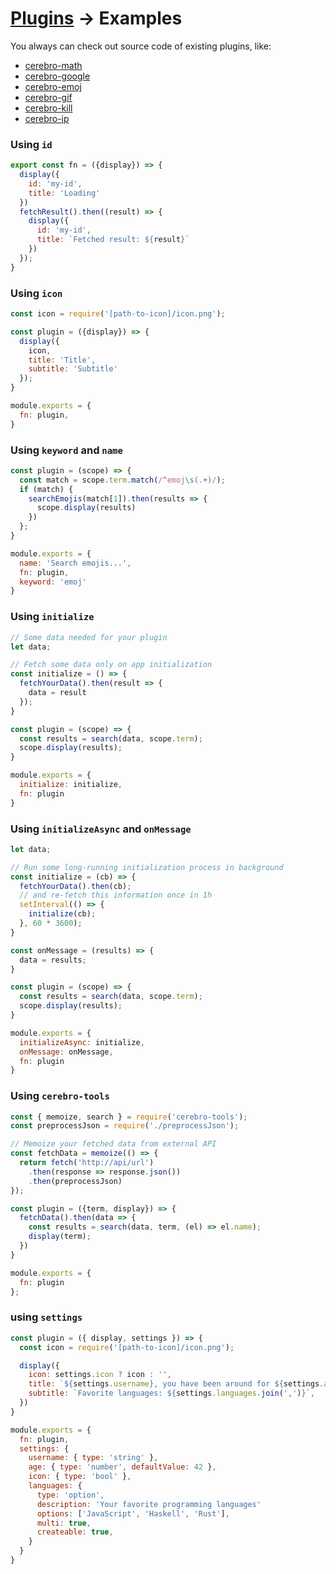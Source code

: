 # <a href="../plugins.md">Plugins</a> → Examples
You always can check out source code of existing plugins, like:

* [cerebro-math](https://github.com/cerebroapp/cerebro-math)
* [cerebro-google](https://github.com/cerebroapp/cerebro-google)
* [cerebro-emoj](https://github.com/cerebroapp/cerebro-emoj)
* [cerebro-gif](https://github.com/cerebroapp/cerebro-gif)
* [cerebro-kill](https://github.com/cerebroapp/cerebro-kill)
* [cerebro-ip](https://github.com/cerebroapp/cerebro-ip)

### Using `id`
```js
export const fn = ({display}) => {
  display({
    id: 'my-id',
    title: 'Loading'
  })
  fetchResult().then((result) => {
    display({
      id: 'my-id',
      title: `Fetched result: ${result}`
    })
  });
}
```

### Using `icon`
```js
const icon = require('[path-to-icon]/icon.png');

const plugin = ({display}) => {
  display({
    icon,
    title: 'Title',
	subtitle: 'Subtitle'
  });
}

module.exports = {
  fn: plugin,
}
```

### Using `keyword` and `name`
```js
const plugin = (scope) => {
  const match = scope.term.match(/^emoj\s(.+)/);
  if (match) {
    searchEmojis(match[1]).then(results => {
      scope.display(results)
    })
  };
}

module.exports = {
  name: 'Search emojis...',
  fn: plugin,
  keyword: 'emoj'
}

```

### Using `initialize`
```js
// Some data needed for your plugin
let data;

// Fetch some data only on app initialization
const initialize = () => {
  fetchYourData().then(result => {
    data = result
  });
}

const plugin = (scope) => {
  const results = search(data, scope.term);
  scope.display(results);
}

module.exports = {
  initialize: initialize,
  fn: plugin
}
```


### Using `initializeAsync` and `onMessage`
```js
let data;

// Run some long-running initialization process in background
const initialize = (cb) => {
  fetchYourData().then(cb);
  // and re-fetch this information once in 1h
  setInterval(() => {
    initialize(cb);
  }, 60 * 3600);
}

const onMessage = (results) => {
  data = results;
}

const plugin = (scope) => {
  const results = search(data, scope.term);
  scope.display(results);
}

module.exports = {
  initializeAsync: initialize,
  onMessage: onMessage,
  fn: plugin
}
```

### Using `cerebro-tools`
```js
const { memoize, search } = require('cerebro-tools');
const preprocessJson = require('./preprocessJson');

// Memoize your fetched data from external API
const fetchData = memoize(() => {
  return fetch('http://api/url')
    .then(response => response.json())
    .then(preprocessJson)
});

const plugin = ({term, display}) => {
  fetchData().then(data => {
    const results = search(data, term, (el) => el.name);
    display(term);
  })
}

module.exports = {
  fn: plugin
};
```

### using `settings`
```js
const plugin = ({ display, settings }) => {
  const icon = require('[path-to-icon]/icon.png');

  display({
    icon: settings.icon ? icon : '',
    title: `${settings.username}, you have been around for ${settings.age}`,
    subtitle: `Favorite languages: ${settings.languages.join(',')}`,
  })
}

module.exports = {
  fn: plugin,
  settings: {
    username: { type: 'string' },
    age: { type: 'number', defaultValue: 42 },
    icon: { type: 'bool' },
    languages: {
      type: 'option',
      description: 'Your favorite programming languages'
      options: ['JavaScript', 'Haskell', 'Rust'],
      multi: true,
      createable: true,
    }
  }
}

```
